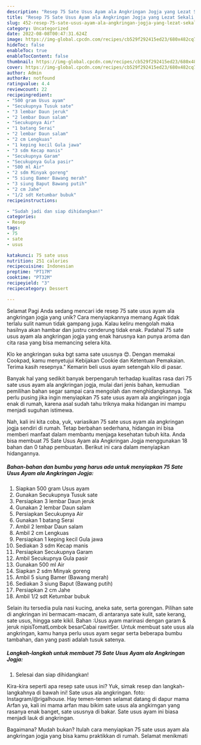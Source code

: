 ```yaml
---
description: "Resep 75 Sate Usus Ayam ala Angkringan Jogja yang Lezat Sekali, Lezat"
title: "Resep 75 Sate Usus Ayam ala Angkringan Jogja yang Lezat Sekali, Lezat"
slug: 452-resep-75-sate-usus-ayam-ala-angkringan-jogja-yang-lezat-sekali-lezat
category: Uncategorized
date: 2022-08-08T00:47:31.624Z
image: https://img-global.cpcdn.com/recipes/cb529f292415ed23/680x482cq70/75-sate-usus-ayam-ala-angkringan-jogja-foto-resep-utama.jpg
hideToc: false
enableToc: true
enableTocContent: false
thumbnail: https://img-global.cpcdn.com/recipes/cb529f292415ed23/680x482cq70/75-sate-usus-ayam-ala-angkringan-jogja-foto-resep-utama.jpg
cover: https://img-global.cpcdn.com/recipes/cb529f292415ed23/680x482cq70/75-sate-usus-ayam-ala-angkringan-jogja-foto-resep-utama.jpg
author: Admin
authorAv: notfound
ratingvalue: 4.4
reviewcount: 22
recipeingredient:
- "500 gram Usus ayam"
- "Secukupnya Tusuk sate"
- "3 lembar Daun jeruk"
- "2 lembar Daun salam"
- "Secukupnya Air"
- "1 batang Serai"
- "2 lembar Daun salam"
- "2 cm Lengkuas"
- "1 keping kecil Gula jawa"
- "3 sdm Kecap manis"
- "Secukupnya Garam"
- "Secukupnya Gula pasir"
- "500 ml Air"
- "2 sdm Minyak goreng"
- "5 siung Bamer Bawang merah"
- "3 siung Baput Bawang putih"
- "2 cm Jahe"
- "1/2 sdt Ketumbar bubuk"
recipeinstructions:

- "Sudah jadi dan siap dihidangkan!"
categories:
- Resep
tags:
- 75
- sate
- usus

katakunci: 75 sate usus 
nutrition: 251 calories
recipecuisine: Indonesian
preptime: "PT17M"
cooktime: "PT32M"
recipeyield: "3"
recipecategory: Dessert

---
```



Selamat Pagi Anda sedang mencari ide resep 75 sate usus ayam ala angkringan jogja yang unik? Cara menyiapkannya memang Agak tidak terlalu sulit namun tidak gampang juga. Kalau keliru mengolah maka hasilnya akan hambar dan justru cenderung tidak enak. Padahal 75 sate usus ayam ala angkringan jogja yang enak harusnya kan punya aroma dan cita rasa yang bisa memancing selera kita.


Klo ke angkringan suka bgt sama sate ususnya 😍. Dengan memakai Cookpad, kamu menyetujui Kebijakan Cookie dan Ketentuan Pemakaian. Terima kasih resepnya.&#34; Kemarin beli usus ayam setengah kilo di pasar.

Banyak hal yang sedikit banyak berpengaruh terhadap kualitas rasa dari 75 sate usus ayam ala angkringan jogja, mulai dari jenis bahan, kemudian pemilihan bahan segar sampai cara mengolah dan menghidangkannya. Tak perlu pusing jika ingin menyiapkan 75 sate usus ayam ala angkringan jogja enak di rumah, karena asal sudah tahu triknya maka hidangan ini mampu menjadi suguhan istimewa.


Nah, kali ini kita coba, yuk, variasikan 75 sate usus ayam ala angkringan jogja sendiri di rumah. Tetap berbahan sederhana, hidangan ini bisa memberi manfaat dalam membantu menjaga kesehatan tubuh kita. Anda bisa membuat 75 Sate Usus Ayam ala Angkringan Jogja menggunakan 18 bahan dan 0 tahap pembuatan. Berikut ini cara dalam menyiapkan hidangannya.

<!--inarticleads1-->

##### Bahan-bahan dan bumbu yang harus ada untuk menyiapkan 75 Sate Usus Ayam ala Angkringan Jogja:

1. Siapkan 500 gram Usus ayam
1. Gunakan Secukupnya Tusuk sate
1. Persiapkan 3 lembar Daun jeruk
1. Gunakan 2 lembar Daun salam
1. Persiapkan Secukupnya Air
1. Gunakan 1 batang Serai
1. Ambil 2 lembar Daun salam
1. Ambil 2 cm Lengkuas
1. Persiapkan 1 keping kecil Gula jawa
1. Sediakan 3 sdm Kecap manis
1. Persiapkan Secukupnya Garam
1. Ambil Secukupnya Gula pasir
1. Gunakan 500 ml Air
1. Siapkan 2 sdm Minyak goreng
1. Ambil 5 siung Bamer (Bawang merah)
1. Sediakan 3 siung Baput (Bawang putih)
1. Persiapkan 2 cm Jahe
1. Ambil 1/2 sdt Ketumbar bubuk


Selain itu tersedia pula nasi kucing, aneka sate, serta gorengan. Pilihan sate di angkringan ini bermacam-macam, di antaranya sate kulit, sate kerang, sate usus, hingga sate kikil. Bahan :Usus ayam marinasi dengan garam &amp; jeruk nipisTomatLombok besarCabai rawitSer. Untuk membuat sate usus ala angkringan, kamu hanya perlu usus ayam segar serta beberapa bumbu tambahan, dan yang pasti adalah tusuk satenya. 

<!--inarticleads2-->

##### Langkah-langkah untuk membuat 75 Sate Usus Ayam ala Angkringan Jogja:


1. Selesai dan siap dihidangkan!

Kira-kira seperti apa resep sate usus ini? Yuk, simak resep dan langkah-langkahnya di bawah ini! Sate usus ala angkringan. foto: Instagram/@rigalhouse. Hay temen-temen selamat datang di dapur mama Arfan ya, kali ini mama arfan mau bikim sate usus ala angkirngan yang rasanya enak banget, sate ususnya di bakar. Sate usus ayam ini biasa menjadi lauk di angkringan. 

Bagaimana? Mudah bukan? Itulah cara menyiapkan 75 sate usus ayam ala angkringan jogja yang bisa kamu praktikkan di rumah. Selamat menikmati
